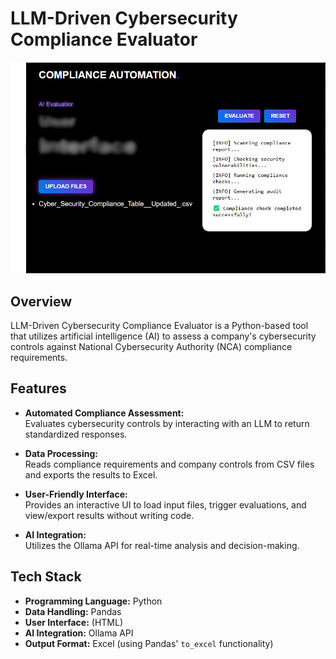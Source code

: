 # LLM-Driven Cybersecurity Compliance Evaluator

![UI Screenshot](UI.png)

## Overview

LLM-Driven Cybersecurity Compliance Evaluator is a Python-based tool that utilizes artificial intelligence (AI) to assess a company's cybersecurity controls against National Cybersecurity Authority (NCA) compliance requirements.

## Features

- **Automated Compliance Assessment:**  
  Evaluates cybersecurity controls by interacting with an LLM to return standardized responses.
  
- **Data Processing:**  
  Reads compliance requirements and company controls from CSV files and exports the results to Excel.
  
- **User-Friendly Interface:**  
  Provides an interactive UI to load input files, trigger evaluations, and view/export results without writing code.
  
- **AI Integration:**  
  Utilizes the Ollama API for real-time analysis and decision-making.

## Tech Stack

- **Programming Language:** Python
- **Data Handling:** Pandas
- **User Interface:** (HTML)
- **AI Integration:** Ollama API
- **Output Format:** Excel (using Pandas' `to_excel` functionality)
